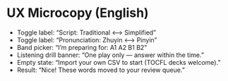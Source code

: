 # UX Microcopy (English)

- Toggle label: “Script: Traditional ⟷ Simplified”
- Toggle label: “Pronunciation: Zhuyin ⟷ Pinyin”
- Band picker: “I’m preparing for: A1 A2 B1 B2”
- Listening drill banner: “One play only — answer within the time.”
- Empty state: “Import your own CSV to start (TOCFL decks welcome).”
- Result: “Nice! These words moved to your review queue.”

